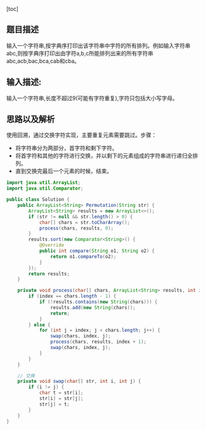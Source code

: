 [toc]
## 题目描述
输入一个字符串,按字典序打印出该字符串中字符的所有排列。例如输入字符串abc,则按字典序打印出由字符a,b,c所能排列出来的所有字符串abc,acb,bac,bca,cab和cba。

## 输入描述:
输入一个字符串,长度不超过9(可能有字符重复),字符只包括大小写字母。

## 思路以及解析
使用回溯，通过交换字符实现，主要重复元素需要跳过。步骤：
- 将字符串分为两部分，首字符和剩下字符。
- 将首字符和其他的字符进行交换，并以剩下的元素组成的字符串进行递归全排列。
- 直到交换完最后一个元素的时候，结束。

```java
import java.util.ArrayList;
import java.util.Comparator;

public class Solution {
    public ArrayList<String> Permutation(String str) {
        ArrayList<String> results = new ArrayList<>();
        if (str != null && str.length() > 0) {
            char[] chars = str.toCharArray();
            process(chars, results, 0);
        }
        results.sort(new Comparator<String>() {
            @Override
            public int compare(String o1, String o2) {
                return o1.compareTo(o2);
            }
        });
        return results;
    }

    private void process(char[] chars, ArrayList<String> results, int index) {
        if (index == chars.length - 1) {
            if (!results.contains(new String(chars))) {
                results.add(new String(chars));
                return;
            }
        } else {
            for (int j = index; j < chars.length; j++) {
                swap(chars, index, j);
                process(chars, results, index + 1);
                swap(chars, index, j);
            }
        }
    }

    // 交换
    private void swap(char[] str, int i, int j) {
        if (i != j) {
            char t = str[i];
            str[i] = str[j];
            str[j] = t;
        }
    }
}
```



